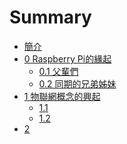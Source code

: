 # Summary

* [簡介](./README.md)
* [0 Raspberry Pi的緣起](./chapter00/README.md)
    - [0.1 父輩們](./chapter00/01_predecessor.md)
    - [0.2 同期的兄弟姊妹](./chapter00/02_similar_product.md)
* [1 物聯網概念的興起](./chapter01/README.md)
    - [1.1 ](./chapter01/README.md)
    - [1.2 ]()
* [2 ]()
